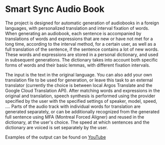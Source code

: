 # Smart Sync Audio Book

The project is designed for automatic generation of audiobooks in a foreign languages, with personalized translation and interval fixation of words. When generating an audiobook, each sentence is accompanied by translations of words and expressions that are new or have not met for a long time, according to the interval method, for a certain user, as well as a full translation of the sentence, if the sentence contains a lot of new words. These words and expressions are stored in a personal dictionary, and used in subsequent generations. The dictionary takes into account both specific forms of words and their basic lemmas, with different fixation intervals.

The input is the text in the original language. You can also add your own translation file to be used for generation, or leave this task to an external translator (currently the choice is between local Argos Translate and the Google Cloud Translation API). After matching words and expressions in the original and translation, speech synthesis is performed using the provider specified by the user with the specified settings of speaker, model, speed, …. Parts of the audio track with individual words for translation are generated separately, or can be additionally recognized from the generated full sentence using MFA (Montreal Forced Aligner) and reused in the dictionary, at the user's choice. The speed at which sentences and the dictionary are voiced is set separately by the user.

Examples of the output can be found on [YouTube](https://www.youtube.com/@SmartBook-en-ru)
